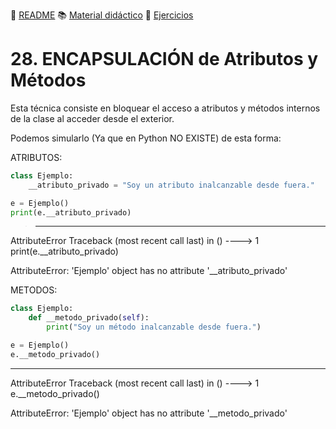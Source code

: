 :page_with_curl: [README](../README.md) :books: [Material didáctico](/documentation/indicedocu.md) :pencil: [Ejercicios](/tests/indicetests.md)

# 28. ENCAPSULACIÓN de Atributos y Métodos

Esta técnica consiste en bloquear el acceso a atributos y métodos internos de la clase al acceder desde el exterior.

Podemos simularlo (Ya que en Python NO EXISTE) de esta forma:

ATRIBUTOS:

````python
class Ejemplo:
    __atributo_privado = "Soy un atributo inalcanzable desde fuera."

e = Ejemplo()
print(e.__atributo_privado)
````
>---------------------------------------------------------------------------
AttributeError                            Traceback (most recent call last)
<ipython-input-3-eed1a613919b> in <module>()
----> 1 print(e.__atributo_privado)

AttributeError: 'Ejemplo' object has no attribute '__atributo_privado'



METODOS:

````python
class Ejemplo:
    def __metodo_privado(self):
        print("Soy un método inalcanzable desde fuera.")

e = Ejemplo()
e.__metodo_privado()
````
---------------------------------------------------------------------------
AttributeError                            Traceback (most recent call last)
<ipython-input-5-81c514698440> in <module>()
----> 1 e.__metodo_privado()

AttributeError: 'Ejemplo' object has no attribute '__metodo_privado'


